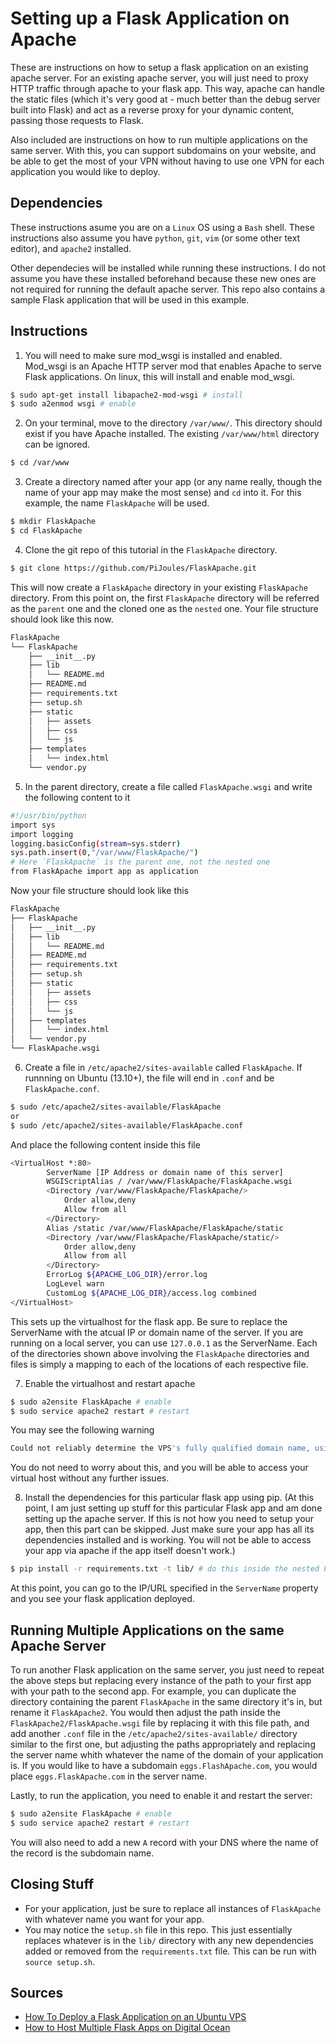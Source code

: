 # Setting up a Flask Application on Apache
These are instructions on how to setup a flask application on an existing apache server. For an existing apache server, you will just need to proxy HTTP traffic through apache to your flask app. This way, apache can handle the static files (which it's very good at - much better than the debug server built into Flask) and act as a reverse proxy for your dynamic content, passing those requests to Flask.

Also included are instructions on how to run multiple applications on the same server. With this, you can support subdomains on your website, and be able to get the most of your VPN without having to use one VPN for each application you would like to deploy.

## Dependencies
These instructions asume you are on a `Linux` OS using a `Bash` shell. These instructions also assume you have `python`, `git`, `vim` (or some other text editor), and `apache2` installed.

Other dependecies will be installed while running these instructions. I do not assume you have these installed beforehand because these new ones are not required for running the default apache server. This repo also contains a sample Flask application that will be used in this example.

## Instructions
1) You will need to make sure mod_wsgi is installed and enabled. Mod_wsgi is an Apache HTTP server mod that enables Apache to serve Flask applications. On linux, this will install and enable mod_wsgi.
```sh
$ sudo apt-get install libapache2-mod-wsgi # install
$ sudo a2enmod wsgi # enable
```

2) On your terminal, move to the directory `/var/www/`. This directory should exist if you have Apache installed. The existing `/var/www/html` directory can be ignored.
```sh
$ cd /var/www
```

3) Create a directory named after your app (or any name really, though the name of your app may make the most sense) and `cd` into it. For this example, the name `FlaskApache` will be used.
```sh
$ mkdir FlaskApache
$ cd FlaskApache
```

4) Clone the git repo of this tutorial in the `FlaskApache` directory.
```sh
$ git clone https://github.com/PiJoules/FlaskApache.git
```

This will now create a `FlaskApache` directory in your existing `FlaskApache` directory. From this point on, the first `FlaskApache` directory will be referred as the `parent` one and the cloned one as the `nested` one. Your file structure should look like this now.
```sh
FlaskApache
└── FlaskApache
    ├── __init__.py
    ├── lib
    │   └── README.md
    ├── README.md
    ├── requirements.txt
    ├── setup.sh
    ├── static
    │   ├── assets
    │   ├── css
    │   └── js
    ├── templates
    │   └── index.html
    └── vendor.py
```

5) In the parent directory, create a file called `FlaskApache.wsgi` and write the following content to it
```sh
#!/usr/bin/python
import sys
import logging
logging.basicConfig(stream=sys.stderr)
sys.path.insert(0,"/var/www/FlaskApache/")
# Here `FlaskApache` is the parent one, not the nested one
from FlaskApache import app as application
```

Now your file structure should look like this
```sh
FlaskApache
├── FlaskApache
│   ├── __init__.py
│   ├── lib
│   │   └── README.md
│   ├── README.md
│   ├── requirements.txt
│   ├── setup.sh
│   ├── static
│   │   ├── assets
│   │   ├── css
│   │   └── js
│   ├── templates
│   │   └── index.html
│   └── vendor.py
└── FlaskApache.wsgi
```

6) Create a file in `/etc/apache2/sites-available` called `FlaskApache`. If runnning on Ubuntu (13.10+), the file will end in `.conf` and be `FlaskApache.conf`.
```sh
$ sudo /etc/apache2/sites-available/FlaskApache
or
$ sudo /etc/apache2/sites-available/FlaskApache.conf
```

And place the following content inside this file
```sh
<VirtualHost *:80>
        ServerName [IP Address or domain name of this server]
        WSGIScriptAlias / /var/www/FlaskApache/FlaskApache.wsgi
        <Directory /var/www/FlaskApache/FlaskApache/>
            Order allow,deny
            Allow from all
        </Directory>
        Alias /static /var/www/FlaskApache/FlaskApache/static
        <Directory /var/www/FlaskApache/FlaskApache/static/>
            Order allow,deny
            Allow from all
        </Directory>
        ErrorLog ${APACHE_LOG_DIR}/error.log
        LogLevel warn
        CustomLog ${APACHE_LOG_DIR}/access.log combined
</VirtualHost>
```

This sets up the virtualhost for the flask app. Be sure to replace the ServerName with the atcual IP or domain name of the server. If you are running on a local server, you can use `127.0.0.1` as the ServerName. Each of the directories shown above involving the `FlaskApache` directories and files is simply a mapping to each of the locations of each respective file.

7) Enable the virtualhost and restart apache
```sh
$ sudo a2ensite FlaskApache # enable
$ sudo service apache2 restart # restart
```

You may see the following warning
```sh
Could not reliably determine the VPS's fully qualified domain name, using 127.0.0.1 for ServerName
```

You do not need to worry about this, and you will be able to access your virtual host without any further issues.

8) Install the dependencies for this particular flask app using pip. (At this point, I am just setting up stuff for this particular Flask app and am done setting up the apache server. If this is not how you need to setup your app, then this part can be skipped. Just make sure your app has all its dependencies installed and is working. You will not be able to access your app via apache if the app itself doesn't work.)
```sh
$ pip install -r requirements.txt -t lib/ # do this inside the nested FlaskApache directory
```

At this point, you can go to the IP/URL specified in the `ServerName` property and you see your flask application deployed.


## Running Multiple Applications on the same Apache Server
To run another Flask application on the same server, you just need to repeat the above steps but replacing every instance of the path to your first app with your path to the second app. For example, you can duplicate the directory containing the parent `FlaskApache` in the same directory it's in, but rename it `FlaskApache2`. You would then adjust the path inside the `FlaskApache2/FlaskApache.wsgi` file by replacing it with this file path, and add another `.conf` file in the `/etc/apache2/sites-available/` directory similar to the first one, but adjusting the paths appropriately and replacing the server name whith whatever the name of the domain of your application is. If you would like to have a subdomain `eggs.FlashApache.com`, you would place `eggs.FlaskApache.com` in the server name.

Lastly, to run the application, you need to enable it and restart the server:
```sh
$ sudo a2ensite FlaskApache # enable
$ sudo service apache2 restart # restart
```

You will also need to add a new `A` record with your DNS where the name of the record is the subdomain name.


## Closing Stuff
- For your application, just be sure to replace all instances of `FlaskApache` with whatever name you want for your app.
- You may notice the `setup.sh` file in this repo. This just essentially replaces whatever is in the `lib/` directory with any new dependencies added or removed from the `requirements.txt` file. This can be run with `source setup.sh`.


## Sources
- [How To Deploy a Flask Application on an Ubuntu VPS](https://www.digitalocean.com/community/tutorials/how-to-deploy-a-flask-application-on-an-ubuntu-vps)
- [How to Host Multiple Flask Apps on Digital Ocean](https://www.reddit.com/r/flask/comments/2v39a3/how_to_host_multiple_flask_apps_on_digital_ocean/)
